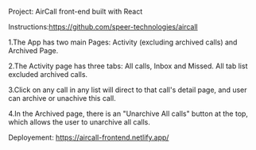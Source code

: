 Project: AirCall front-end built with React

Instructions:https://github.com/speer-technologies/aircall

1.The App has two main Pages: Activity (excluding archived calls) and Archived Page.

2.The Activity page has three tabs: All calls, Inbox and Missed. All tab list excluded archived calls.

3.Click on any call in any list will direct to that call's detail page, and user can archive or unachive this call.

4.In the Archived page, there is an "Unarchive All calls" button at the top, which allows the user to unarchive all calls.


Deployement: https://aircall-frontend.netlify.app/
 
 
